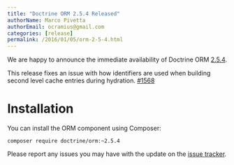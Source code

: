 ```yaml
---
title: "Doctrine ORM 2.5.4 Released"
authorName: Marco Pivetta
authorEmail: ocramius@gmail.com
categories: [release]
permalink: /2016/01/05/orm-2-5-4.html
---
```

We are happy to announce the immediate availability of Doctrine ORM
[2.5.4](https://github.com/doctrine/orm/releases/tag/v2.5.4).

This release fixes an issue with how identifiers are used when building
second level cache entries during hydration.
[\#1568](https://github.com/doctrine/orm/pull/1568)

Installation
============

You can install the ORM component using Composer:

~~~~ {.sourceCode .shell}
composer require doctrine/orm:~2.5.4
~~~~

Please report any issues you may have with the update on the [issue
tracker](https://github.com/doctrine/orm/issues).
